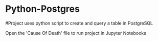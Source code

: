 # Python-Postgres
#Project uses python script to create and query a table in PostgreSQL

Open the 'Cause Of Death' file to run project in Jupyter Notebooks

